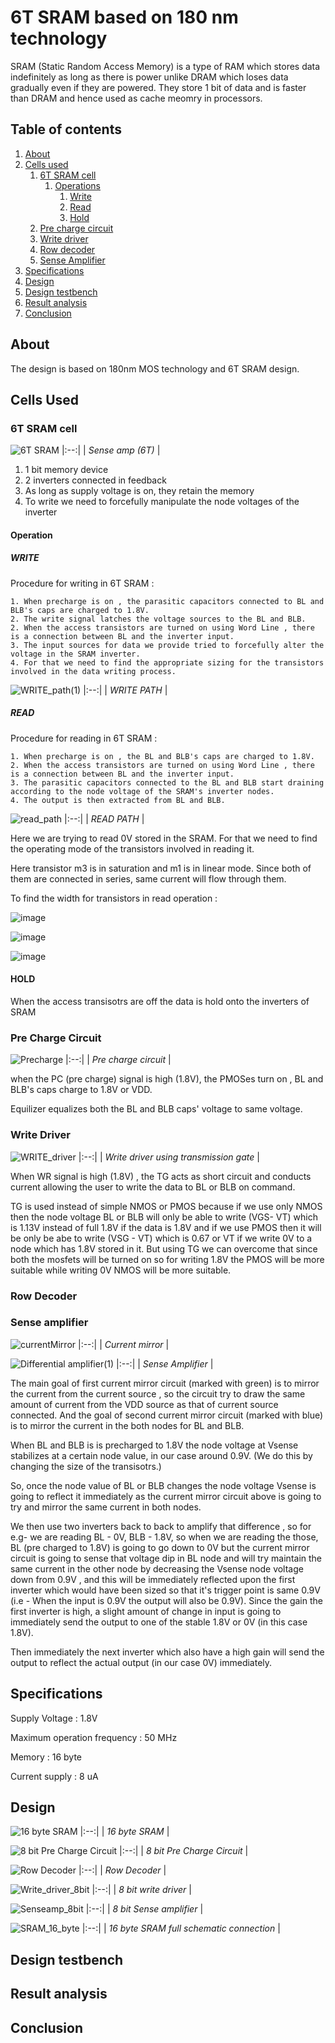 
# 6T SRAM based on 180 nm technology

SRAM (Static Random Access Memory) is a type of RAM which stores data indefinitely as long as there is power unlike DRAM which loses data gradually even if they are powered. They store 1 bit of data and is faster than DRAM and hence used as cache meomry in processors. 


## Table of contents        

1.  [About](https://github.com/RudranshKi/SRAM/blob/main/README.md#about)
2.  [Cells used](https://github.com/RudranshKi/SRAM/blob/main/README.md#Cells-Used)
    1. [6T SRAM cell](https://github.com/RudranshKi/SRAM/edit/main/README.md#6t-sram-cell)
        1. [Operations](https://github.com/RudranshKi/SRAM/edit/main/README.md#operation)
           1. [Write](https://github.com/RudranshKi/SRAM/edit/main/README.md#write)
           2. [Read](https://github.com/RudranshKi/SRAM/edit/main/README.md#read)
           3. [Hold](https://github.com/RudranshKi/SRAM/edit/main/README.md#hold)
    2. [Pre charge circuit](https://github.com/RudranshKi/SRAM/edit/main/README.md#pre-charge-circuit)
    3. [Write driver](https://github.com/RudranshKi/SRAM/edit/main/README.md#write-driver)
    4. [Row decoder](https://github.com/RudranshKi/SRAM/edit/main/README.md#row-decoder)
    5. [Sense Amplifier](https://github.com/RudranshKi/SRAM/edit/main/README.md#sense-amplifier)
3.  [Specifications](https://github.com/RudranshKi/SRAM/blob/main/README.md#specifications)
4.  [Design](https://github.com/RudranshKi/SRAM/blob/main/README.md#design)
5.  [Design testbench](https://github.com/RudranshKi/SRAM/blob/main/README.md#design-testbench)
6.  [Result analysis](https://github.com/RudranshKi/SRAM/blob/main/README.md#result-analysis) 
7.  [Conclusion](https://github.com/RudranshKi/SRAM/blob/main/README.md#conclusion)



## About    

The design is based on 180nm MOS technology and 6T SRAM design.

## Cells Used

### 6T SRAM cell
![6T SRAM](https://github.com/RudranshKi/SRAM/assets/110120694/9f6e0d71-e67f-4fbc-b913-a254151d34c1)
|:--:| 
| *Sense amp (6T)* |

1. 1 bit memory device
2. 2 inverters connected in feedback
3. As long as supply voltage is on, they retain the memory
4. To write we need to forcefully manipulate the node voltages of the inverter

#### Operation  

##### WRITE

Procedure for writing in 6T SRAM :

    1. When precharge is on , the parasitic capacitors connected to BL and BLB's caps are charged to 1.8V.
    2. The write signal latches the voltage sources to the BL and BLB.
    2. When the access transistors are turned on using Word Line , there is a connection between BL and the inverter input.
    3. The input sources for data we provide tried to forcefully alter the voltage in the SRAM inverter.
    4. For that we need to find the appropriate sizing for the transistors involved in the data writing process.


![WRITE_path(1)](https://github.com/RudranshKi/SRAM/assets/110120694/1fdc17f1-5b9b-41fd-bc98-4584f1c64e05)
|:--:| 
| *WRITE PATH* |

##### READ


Procedure for reading in 6T SRAM :

    1. When precharge is on , the BL and BLB's caps are charged to 1.8V.
    2. When the access transistors are turned on using Word Line , there is a connection between BL and the inverter input.
    3. The parasitic capacitors connected to the BL and BLB start draining according to the node voltage of the SRAM's inverter nodes.
    4. The output is then extracted from BL and BLB.
    

![read_path](https://github.com/RudranshKi/SRAM/assets/110120694/8093b07b-0e1d-41c2-a90e-96a548188ebb)
|:--:| 
| *READ PATH* |


Here we are trying to read 0V stored in the SRAM. For that we need to  find the operating mode of the transistors involved in reading it.

Here transistor m3 is in saturation and m1 is in linear mode. Since both of them are connected in series, same current will flow through them.



To find the width for transistors in read operation :

![image](https://github.com/RudranshKi/SRAM/assets/110120694/df40acf1-1bf1-4c29-8f0e-fa8103d4bb09)

![image](https://github.com/RudranshKi/SRAM/assets/110120694/f31f0463-1ffa-462e-b5af-36467ad58579)

![image](https://github.com/RudranshKi/SRAM/assets/110120694/ddd826ea-1617-49f3-8710-7f31487aa6ef)


#### HOLD

When the access transisotrs are off the data is hold onto the inverters of SRAM


### Pre Charge Circuit

![Precharge](https://github.com/RudranshKi/SRAM/assets/110120694/c6428b27-2a1f-46dc-bcf9-e6151838a6ae)
|:--:| 
| *Pre charge circuit* |

when the PC (pre charge) signal is high (1.8V), the PMOSes turn on , BL and BLB's caps charge to 1.8V or VDD.

Equilizer equalizes both the BL and BLB caps' voltage to same voltage.

### Write Driver

![WRITE_driver](https://github.com/RudranshKi/SRAM/assets/110120694/98c8b3e4-1c47-4b5b-99e0-87076ca4770a)
|:--:| 
| *Write driver using transmission gate* |

When WR signal is high (1.8V) , the TG acts as short circuit and conducts current allowing the user to write the data to BL or BLB on command.

TG is used instead of simple NMOS or PMOS because if we use only NMOS then the node voltage BL or BLB will only be able to write (VGS- VT) which is 1.13V instead of full 1.8V if the data is 1.8V and if we use PMOS then it will be only be abe to write (VSG - VT) which is 0.67 or VT if we write 0V to a node which has 1.8V stored in it. But using TG we can overcome that since both the mosfets will be turned on so for writing 1.8V the PMOS will be more suitable while writing 0V NMOS will be more suitable.

### Row Decoder



### Sense amplifier

![currentMirror](https://github.com/RudranshKi/SRAM/assets/110120694/7e8da5c7-4a1b-4a4b-8b7e-911817951e3c)
|:--:| 
| *Current mirror* |

![Differential amplifier(1)](https://github.com/RudranshKi/SRAM/assets/110120694/56327d17-23a3-4339-b994-70ad850145dd)
|:--:| 
| *Sense Amplifier* |

The main goal of first current mirror circuit (marked with green) is to mirror the current from the current source , so the circuit try to draw the same amount of current from the VDD source as that of current source connected. And the goal of second current mirror circuit (marked with blue) is to mirror the current in the both nodes for BL and BLB.


When BL and BLB is is precharged to 1.8V the node voltage at Vsense stabilizes at a certain node value, in our case around 0.9V. (We do this by changing the size of the transisotrs.)

So, once the node value of BL or BLB changes the node voltage Vsense is going to reflect it immediately as the current mirror circuit above is going to try and mirror the same current in both nodes.

We then use two inverters back to back to amplify that difference , so for e.g- we are reading BL - 0V, BLB - 1.8V, so when we are reading the those, BL (pre charged to 1.8V) is going to go down to 0V but the current mirror circuit is going to sense that voltage dip in BL node and will try maintain the same current in the other node by decreasing the Vsense node voltage down from 0.9V , and this will be immediately reflected upon the first inverter which would have been sized so that it's trigger point is same 0.9V (i.e - When the input is 0.9V the output will also be 0.9V). Since the gain the first inverter is high, a slight amount of change in input is going to immediately send the output to one of the stable 1.8V or 0V (in this case 1.8V).

Then immediately the next inverter which also have a high gain will send the output to reflect the actual output (in our case 0V) immediately.


## Specifications 

Supply Voltage : 1.8V

Maximum operation frequency : 50 MHz

Memory : 16 byte

Current supply : 8 uA



## Design


![16 byte SRAM](https://github.com/RudranshKi/SRAM/assets/110120694/ae33b882-690b-4494-ae0e-6dcd1ddd0309)
|:--:| 
| *16 byte SRAM* |

![8 bit Pre Charge Circuit](https://github.com/RudranshKi/SRAM/assets/110120694/233d80fe-fe6e-4efb-8341-e024fb755695)
|:--:| 
| *8 bit Pre Charge Circuit* |

![Row Decoder](https://github.com/RudranshKi/SRAM/assets/110120694/9523594c-0703-4855-a086-54a1b1ffcfbd)
|:--:| 
| *Row Decoder* |

![Write_driver_8bit](https://github.com/RudranshKi/SRAM/assets/110120694/f2e60df5-dd9a-4b7f-94e6-681a4fa01a18)
|:--:| 
| *8 bit write driver* |

![Senseamp_8bit](https://github.com/RudranshKi/SRAM/assets/110120694/31d1e046-bba0-454d-b636-50f7e4da67ee)
|:--:| 
| *8 bit Sense amplifier* |

![SRAM_16_byte](https://github.com/RudranshKi/SRAM/assets/110120694/a06e8f14-ef8c-4819-b0a4-8d09090c75ff)
|:--:| 
| *16 byte SRAM full schematic connection* |

## Design testbench


## Result analysis
## Conclusion
